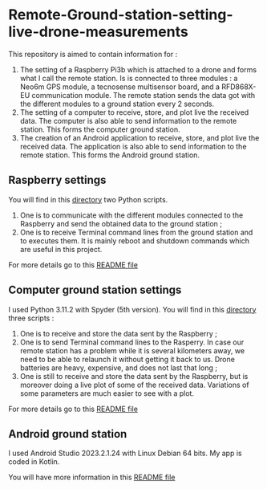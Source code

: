 # Remote-Ground-station-setting-live-drone-measurements
This repository is aimed to contain information for :

1. The setting of a Raspberry Pi3b which is attached to a drone and forms what I call the remote station. Is is connected to three modules : a Neo6m GPS module, a tecnosense multisensor board, and a RFD868X-EU communication module. The remote station sends the data got with the different modules to a ground station every 2 seconds.
2. The setting of a computer to receive, store, and plot live the received data. The computer is also able to send information to the remote station. This forms the computer ground station.
3. The creation of an Android application to receive, store, and plot live the received data. The application is also able to send information to the remote station. This forms the Android ground station.

## Raspberry settings

You will find in this [directory](https://github.com/lmboucher/Remote-Ground-station-setting-live-drone-measurements/edit/main/remote_station/) two Python scripts.

1. One is to communicate with the different modules connected to the Raspberry and send the obtained data to the ground station ;
2. One is to receive Terminal command lines from the ground station and to executes them. It is mainly reboot and shutdown commands which are useful in this project.

For more details go to this [README file](https://github.com/lmboucher/Remote-Ground-station-setting-live-drone-measurements/edit/main/remote_station/RemSt_README.md)

## Computer ground station settings

I used Python 3.11.2 with Spyder (5th version). You will find in this [directory](https://github.com/lmboucher/Remote-Ground-station-setting-live-drone-measurements/blob/main/computer_ground_station/) three scripts :
1. One is to receive and store the data sent by the Raspberry ;
2. One is to send Terminal command lines to the Rasperry. In case our remote station has a problem while it is several kilometers away, we need to be able to relaunch it without getting it back to us. Drone batteries are heavy, expensive, and does not last that long ; 
3. One is still to receive and store the data sent by the Raspberry, but is moreover doing a live plot of some of the received data. Variations of some parameters are much easier to see with a plot.

For more details go to this [README file](https://github.com/lmboucher/Remote-Ground-station-setting-live-drone-measurements/blob/main/computer_ground_station/Computer_GrSt_README.md)

## Android ground station

I used Android Studio 2023.2.1.24 with Linux Debian 64 bits. My app is coded in Kotlin.

You will have more information in this [README file](https://github.com/lmboucher/Remote-Ground-station-setting-live-drone-measurements/blob/main/android_ground_station/Android_GrSt_README.md)

